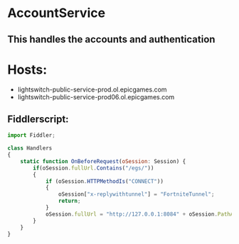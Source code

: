 # AccountService
## This handles the accounts and authentication
# Hosts:
- lightswitch-public-service-prod.ol.epicgames.com
- lightswitch-public-service-prod06.ol.epicgames.com

## Fiddlerscript:
```javascript
import Fiddler;

class Handlers
{
    static function OnBeforeRequest(oSession: Session) {
        if(oSession.fullUrl.Contains("/egs/"))
        {
            if (oSession.HTTPMethodIs("CONNECT"))
            {
                oSession["x-replywithtunnel"] = "FortniteTunnel";
                return;
            }
            oSession.fullUrl = "http://127.0.0.1:8084" + oSession.PathAndQuery;
        }
    }
}
```